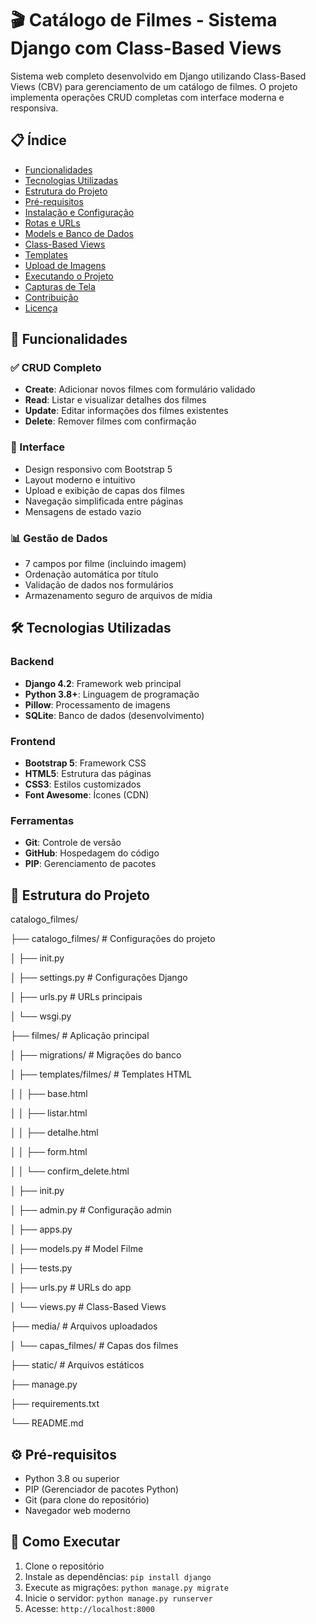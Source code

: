 # 🎬 Catálogo de Filmes - Sistema Django com Class-Based Views

Sistema web completo desenvolvido em Django utilizando Class-Based Views (CBV) para gerenciamento de um catálogo de filmes. O projeto implementa operações CRUD completas com interface moderna e responsiva.

## 📋 Índice

- [Funcionalidades](#-funcionalidades)
- [Tecnologias Utilizadas](#-tecnologias-utilizadas)
- [Estrutura do Projeto](#-estrutura-do-projeto)
- [Pré-requisitos](#-pré-requisitos)
- [Instalação e Configuração](#-instalação-e-configuração)
- [Rotas e URLs](#-rotas-e-urls)
- [Models e Banco de Dados](#-models-e-banco-de-dados)
- [Class-Based Views](#-class-based-views)
- [Templates](#-templates)
- [Upload de Imagens](#-upload-de-imagens)
- [Executando o Projeto](#-executando-o-projeto)
- [Capturas de Tela](#-capturas-de-tela)
- [Contribuição](#-contribuição)
- [Licença](#-licença)

## 🚀 Funcionalidades

### ✅ CRUD Completo
- **Create**: Adicionar novos filmes com formulário validado
- **Read**: Listar e visualizar detalhes dos filmes
- **Update**: Editar informações dos filmes existentes
- **Delete**: Remover filmes com confirmação

### 🎨 Interface
- Design responsivo com Bootstrap 5
- Layout moderno e intuitivo
- Upload e exibição de capas dos filmes
- Navegação simplificada entre páginas
- Mensagens de estado vazio

### 📊 Gestão de Dados
- 7 campos por filme (incluindo imagem)
- Ordenação automática por título
- Validação de dados nos formulários
- Armazenamento seguro de arquivos de mídia

## 🛠️ Tecnologias Utilizadas

### Backend
- **Django 4.2**: Framework web principal
- **Python 3.8+**: Linguagem de programação
- **Pillow**: Processamento de imagens
- **SQLite**: Banco de dados (desenvolvimento)

### Frontend
- **Bootstrap 5**: Framework CSS
- **HTML5**: Estrutura das páginas
- **CSS3**: Estilos customizados
- **Font Awesome**: Ícones (CDN)

### Ferramentas
- **Git**: Controle de versão
- **GitHub**: Hospedagem do código
- **PIP**: Gerenciamento de pacotes

## 📁 Estrutura do Projeto
catalogo_filmes/

├── catalogo_filmes/ # Configurações do projeto

│ ├── init.py

│ ├── settings.py # Configurações Django

│ ├── urls.py # URLs principais

│ └── wsgi.py

├── filmes/ # Aplicação principal

│ ├── migrations/ # Migrações do banco

│ ├── templates/filmes/ # Templates HTML

│ │ ├── base.html

│ │ ├── listar.html

│ │ ├── detalhe.html

│ │ ├── form.html

│ │ └── confirm_delete.html

│ ├── init.py

│ ├── admin.py # Configuração admin

│ ├── apps.py

│ ├── models.py # Model Filme

│ ├── tests.py

│ ├── urls.py # URLs do app

│ └── views.py # Class-Based Views

├── media/ # Arquivos uploadados

│ └── capas_filmes/ # Capas dos filmes

├── static/ # Arquivos estáticos

├── manage.py

├── requirements.txt

└── README.md


## ⚙️ Pré-requisitos

- Python 3.8 ou superior
- PIP (Gerenciador de pacotes Python)
- Git (para clone do repositório)
- Navegador web moderno

## 🎯 Como Executar

1. Clone o repositório
2. Instale as dependências: `pip install django`
3. Execute as migrações: `python manage.py migrate`
4. Inicie o servidor: `python manage.py runserver`
5. Acesse: `http://localhost:8000`

